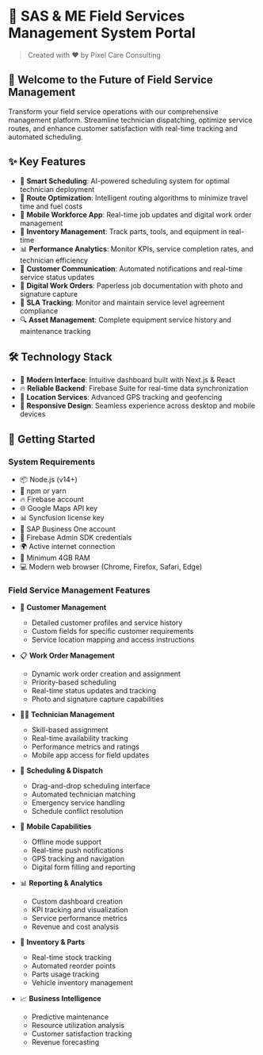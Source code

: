 # 🚀 SAS & ME Field Services Management System Portal

> Created with ❤️ by Pixel Care Consulting

## 🌟 Welcome to the Future of Field Service Management
Transform your field service operations with our comprehensive management platform. Streamline technician dispatching, optimize service routes, and enhance customer satisfaction with real-time tracking and automated scheduling.

## ✨ Key Features
- 📅 **Smart Scheduling**: AI-powered scheduling system for optimal technician deployment
- 🚗 **Route Optimization**: Intelligent routing algorithms to minimize travel time and fuel costs
- 📱 **Mobile Workforce App**: Real-time job updates and digital work order management
- 🔧 **Inventory Management**: Track parts, tools, and equipment in real-time
- 📊 **Performance Analytics**: Monitor KPIs, service completion rates, and technician efficiency
- 💬 **Customer Communication**: Automated notifications and real-time service status updates
- 📝 **Digital Work Orders**: Paperless job documentation with photo and signature capture
- 🎯 **SLA Tracking**: Monitor and maintain service level agreement compliance
- 🔍 **Asset Management**: Complete equipment service history and maintenance tracking

## 🛠️ Technology Stack
- 🎨 **Modern Interface**: Intuitive dashboard built with Next.js & React
- 🔥 **Reliable Backend**: Firebase Suite for real-time data synchronization
- 📍 **Location Services**: Advanced GPS tracking and geofencing
- 💅 **Responsive Design**: Seamless experience across desktop and mobile devices

## 🚀 Getting Started
### System Requirements
- 📦 Node.js (v14+)
- 🔧 npm or yarn
- 🔥 Firebase account
- 🌐 Google Maps API key
- 📊 Syncfusion license key
- 💼 SAP Business One account
- 🔑 Firebase Admin SDK credentials
- 🌍 Active internet connection
- 💾 Minimum 4GB RAM
- 💻 Modern web browser (Chrome, Firefox, Safari, Edge)

### Field Service Management Features
- 👥 **Customer Management**
  - Detailed customer profiles and service history
  - Custom fields for specific customer requirements
  - Service location mapping and access instructions

- 📋 **Work Order Management**
  - Dynamic work order creation and assignment
  - Priority-based scheduling
  - Real-time status updates and tracking
  - Photo and signature capture capabilities

- 👨‍🔧 **Technician Management**
  - Skill-based assignment
  - Real-time availability tracking
  - Performance metrics and ratings
  - Mobile app access for field updates

- 📅 **Scheduling & Dispatch**
  - Drag-and-drop scheduling interface
  - Automated technician matching
  - Emergency service handling
  - Schedule conflict resolution

- 📱 **Mobile Capabilities**
  - Offline mode support
  - Real-time push notifications
  - GPS tracking and navigation
  - Digital form filling and reporting

- 📊 **Reporting & Analytics**
  - Custom dashboard creation
  - KPI tracking and visualization
  - Service performance metrics
  - Revenue and cost analysis

- 🔧 **Inventory & Parts**
  - Real-time stock tracking
  - Automated reorder points
  - Parts usage tracking
  - Vehicle inventory management

- 📈 **Business Intelligence**
  - Predictive maintenance
  - Resource utilization analysis
  - Customer satisfaction tracking
  - Revenue forecasting
